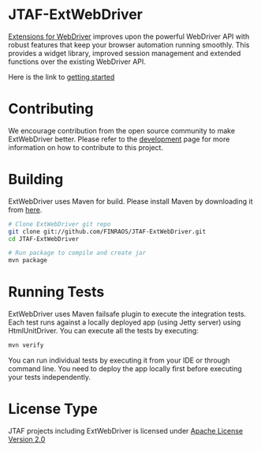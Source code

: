 JTAF-ExtWebDriver
==================

[Extensions for WebDriver](http://finraos.github.io/JTAF-ExtWebDriver/) improves upon the powerful WebDriver API with robust features that keep your browser automation running smoothly. This provides a widget library, improved session management and extended functions over the existing WebDriver API.

Here is the link to [getting started](http://finraos.github.io/JTAF-ExtWebDriver/howitworks.html)

Contributing
=============
We encourage contribution from the open source community to make ExtWebDriver better. Please refer to the [development](http://finraos.github.io/JTAF-ExtWebDriver/contribute.html) page for more information on how to contribute to this project.

Building
=========
ExtWebDriver uses Maven for build. Please install Maven by downloading it from [here](http://maven.apache.org/download.cgi).
```sh
# Clone ExtWebDriver git repo
git clone git://github.com/FINRAOS/JTAF-ExtWebDriver.git
cd JTAF-ExtWebDriver

# Run package to compile and create jar
mvn package
```

Running Tests
==============
ExtWebDriver uses Maven failsafe plugin to execute the integration tests. Each test runs against a locally deployed app (using Jetty server) using HtmlUnitDriver. You can execute all the tests by executing:
```sh
mvn verify
```
You can run individual tests by executing it from your IDE or through command line. You need to deploy the app locally first before executing your tests independently.

License Type
=============
JTAF projects including ExtWebDriver is licensed under [Apache License Version 2.0](http://www.apache.org/licenses/LICENSE-2.0)
